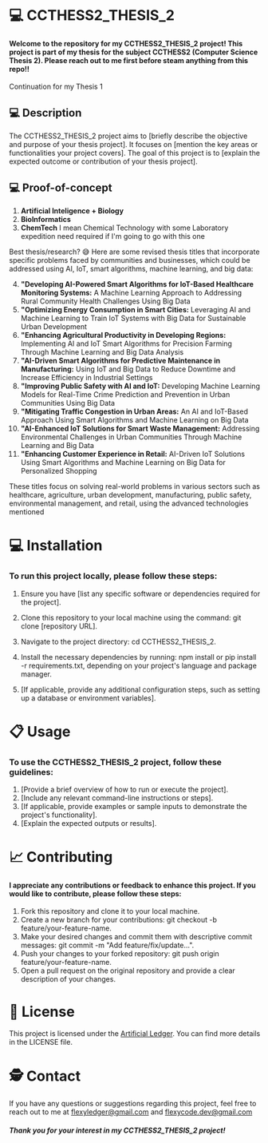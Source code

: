 # 💻 CCTHESS2_THESIS_2

#### Welcome to the repository for my CCTHESS2_THESIS_2 project! This project is part of my thesis for the subject CCTHESS2 (Computer Science Thesis 2). Please reach out to me first before steam anything from this repo!!
Continuation for my Thesis 1

## 💻 Description
The CCTHESS2_THESIS_2 project aims to [briefly describe the objective and purpose of your thesis project]. It focuses on [mention the key areas or functionalities your project covers]. The goal of this project is to [explain the expected outcome or contribution of your thesis project].

## 💻 Proof-of-concept
1. **Artificial Inteligence + Biology**
2. **BioInformatics**
3. **ChemTech** I mean Chemical Technology with some Laboratory expedition need required if I'm going to go with this one
   
Best thesis/research? 😅
Here are some revised thesis titles that incorporate specific problems faced by communities and businesses, which could be addressed using AI, IoT, smart algorithms, machine learning, and big data:

4. **"Developing AI-Powered Smart Algorithms for IoT-Based Healthcare Monitoring Systems:** A Machine Learning Approach to Addressing Rural Community Health Challenges Using Big Data
5. **"Optimizing Energy Consumption in Smart Cities:** Leveraging AI and Machine Learning to Train IoT Systems with Big Data for Sustainable Urban Development
6. **"Enhancing Agricultural Productivity in Developing Regions:** Implementing AI and IoT Smart Algorithms for Precision Farming Through Machine Learning and Big Data Analysis
7. **"AI-Driven Smart Algorithms for Predictive Maintenance in Manufacturing:** Using IoT and Big Data to Reduce Downtime and Increase Efficiency in Industrial Settings
8. **"Improving Public Safety with AI and IoT:** Developing Machine Learning Models for Real-Time Crime Prediction and Prevention in Urban Communities Using Big Data
9. **"Mitigating Traffic Congestion in Urban Areas:** An AI and IoT-Based Approach Using Smart Algorithms and Machine Learning on Big Data
10. **"AI-Enhanced IoT Solutions for Smart Waste Management:** Addressing Environmental Challenges in Urban Communities Through Machine Learning and Big Data
11. **"Enhancing Customer Experience in Retail:** AI-Driven IoT Solutions Using Smart Algorithms and Machine Learning on Big Data for Personalized Shopping

These titles focus on solving real-world problems in various sectors such as healthcare, agriculture, urban development, manufacturing, public safety, environmental management, and retail, using the advanced technologies mentioned

# 💻 Installation    
### To run this project locally, please follow these steps:

1. Ensure you have [list any specific software or dependencies required for the project].
2. Clone this repository to your local machine using the command: git clone [repository URL].
3. Navigate to the project directory: cd CCTHESS2_THESIS_2.
4. Install the necessary dependencies by running: npm install or pip install -r requirements.txt, depending on your project's language and package manager.

5. [If applicable, provide any additional configuration steps, such as setting up a database or environment variables].
   
# 📋 Usage
### To use the CCTHESS2_THESIS_2 project, follow these guidelines:

1. [Provide a brief overview of how to run or execute the project].
2. [Include any relevant command-line instructions or steps].
3. [If applicable, provide examples or sample inputs to demonstrate the project's functionality].
4. [Explain the expected outputs or results].

# 📈 Contributing 

#### I appreciate any contributions or feedback to enhance this project. If you would like to contribute, please follow these steps:

1. Fork this repository and clone it to your local machine.
2. Create a new branch for your contributions: git checkout -b feature/your-feature-name.
3. Make your desired changes and commit them with descriptive commit messages: git commit -m "Add feature/fix/update...".
4. Push your changes to your forked repository: git push origin feature/your-feature-name.
5. Open a pull request on the original repository and provide a clear description of your changes.

# 🔐 License
This project is licensed under the [Artificial Ledger](https://github.com/Artificial-Ledger-Technology). You can find more details in the LICENSE file.

# 🕵️ Contact
If you have any questions or suggestions regarding this project, feel free to reach out to me at flexyledger@gmail.com and flexycode.dev@gmail.com

##### Thank you for your interest in my CCTHESS2_THESIS_2 project!


